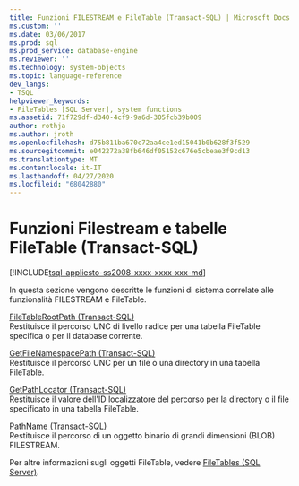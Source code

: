 ```yaml
---
title: Funzioni FILESTREAM e FileTable (Transact-SQL) | Microsoft Docs
ms.custom: ''
ms.date: 03/06/2017
ms.prod: sql
ms.prod_service: database-engine
ms.reviewer: ''
ms.technology: system-objects
ms.topic: language-reference
dev_langs:
- TSQL
helpviewer_keywords:
- FileTables [SQL Server], system functions
ms.assetid: 71f729df-d340-4cf9-9a6d-305fcb39b009
author: rothja
ms.author: jroth
ms.openlocfilehash: d75b811ba670c72aa4ce1ed15041b0b628f3f529
ms.sourcegitcommit: e042272a38fb646df05152c676e5cbeae3f9cd13
ms.translationtype: MT
ms.contentlocale: it-IT
ms.lasthandoff: 04/27/2020
ms.locfileid: "68042880"
---
```

# <a name="filestream-and-filetable-functions-transact-sql"></a>Funzioni Filestream e tabelle FileTable (Transact-SQL)
[!INCLUDE[tsql-appliesto-ss2008-xxxx-xxxx-xxx-md](../../includes/tsql-appliesto-ss2008-xxxx-xxxx-xxx-md.md)]

  In questa sezione vengono descritte le funzioni di sistema correlate alle funzionalità FILESTREAM e FileTable.  
  
 [FileTableRootPath &#40;Transact-SQL&#41;](../../relational-databases/system-functions/filetablerootpath-transact-sql.md)  
 Restituisce il percorso UNC di livello radice per una tabella FileTable specifica o per il database corrente.  
  
 [GetFileNamespacePath &#40;Transact-SQL&#41;](../../relational-databases/system-functions/getfilenamespacepath-transact-sql.md)  
 Restituisce il percorso UNC per un file o una directory in una tabella FileTable.  
  
 [GetPathLocator &#40;Transact-SQL&#41;](../../relational-databases/system-functions/getpathlocator-transact-sql.md)  
 Restituisce il valore dell'ID localizzatore del percorso per la directory o il file specificato in una tabella FileTable.  
  
 [PathName &#40;Transact-SQL&#41;](../../relational-databases/system-functions/pathname-transact-sql.md)  
 Restituisce il percorso di un oggetto binario di grandi dimensioni (BLOB) FILESTREAM.  
  
 Per altre informazioni sugli oggetti FileTable, vedere [FileTables &#40;SQL Server&#41;](../../relational-databases/blob/filetables-sql-server.md).  
  
  

